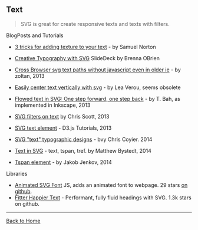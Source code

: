 ## Text
> SVG is great for create responsive texts and texts with filters.

BlogPosts and Tutorials

* [3 tricks for adding texture to your text](https://www.webdesignerdepot.com/2014/12/3-tricks-for-adding-texture-to-your-text-with-css-and-svg/) - by  Samuel Norton
* [Creative Typography with SVG](https://brenna.github.io/talk_svg-typography/) SlideDeck by Brenna OBrien
* [Cross Browser svg text paths without javascript even in older ie](http://www.useragentman.com/blog/2013/05/20/cross-browser-svg-text-paths-without-javascript-even-in-older-ie/) - by zoltan, 2013 
* [Easily center text vertically with svg](http://lea.verou.me/2013/03/easily-center-text-vertically-with-svg/) - by Lea Verou, seems obsolete
* [Flowed text in SVG: One step forward, one step back](http://tavmjong.free.fr/blog/?p=938) - by T. Bah, as implemented in Inkscape, 2013

* [SVG filters on text](https://css-tricks.com/svg-filters-on-text/)  by Chris Scott, 2013
* [SVG text element](https://www.dashingd3js.com/) - D3.js Tutorials, 2013
* [SVG "text" typographic designs](https://css-tricks.com/svg-text-typographic-designs/) - bvy Chris Coyier. 2014
* [Text in SVG](http://apike.ca/prog_svg_text.html) - text, tspan, tref. by Matthew Bystedt, 2014
* [Tspan element](http://tutorials.jenkov.com/svg/tspan-element.html) - by Jakob Jenkov, 2014

Libraries

* [Animated SVG Font](http://buseca.github.io/letterbolt/)  JS, adds an animated font to webpage. 29 stars [on github](https://github.com/buseca/letterbolt).
* [Fitter Happier Text](http://jxnblk.github.io/fitter-happier-text/) - Performant, fully fluid headings with SVG. 1.3k stars on github.

---
[Back to Home](https://github.com/knbknb/awesome-svg)
